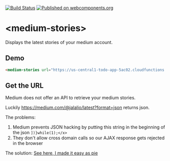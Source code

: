 [![Build Status](https://travis-ci.org/JaySunSyn/medium-stories.svg?branch=master)](https://travis-ci.org/JaySunSyn/medium-stories)
[![Published on webcomponents.org](https://img.shields.io/badge/webcomponents.org-published-blue.svg)](https://www.webcomponents.org/element/jaysunsyn/medium-stories)

# \<medium-stories\>

Displays the latest stories of your medium account.

## Demo
<!--
```
<custom-element-demo>
  <template>
    <link rel="import" href="medium-strories.html">
    <medium-stories
        url="https://us-central1-todo-app-5ac02.cloudfunctions.net/medium">
    </medium-stories>
  </template>
</custom-element-demo>
```
-->
```html
<medium-stories url="https://us-central1-todo-app-5ac02.cloudfunctions.net/medium"></medium-stories>
```

## Get the URL
Medium does not offer an API to retrieve your medium stories. 

Luckily https://medium.com/@jalalio/latest?format=json returns json.

The problems: 

1. Medium prevents JSON hacking by putting this string in the beginning of the json `])}while(1);</x>`
2. They don't allow cross domain calls so our AJAX response gets rejected in the browser

The solution: [See here, I made it easy as pie](https://github.com/JaySunSyn/medium-firebase-proxy)